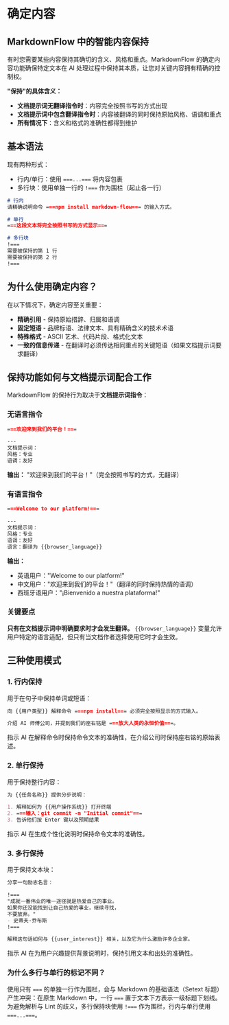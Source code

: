 # 确定内容

## MarkdownFlow 中的智能内容保持

有时您需要某些内容保持其确切的含义、风格和重点。MarkdownFlow 的确定内容功能确保特定文本在 AI 处理过程中保持其本质，让您对关键内容拥有精确的控制权。

**"保持"的具体含义：**

- **文档提示词无翻译指令时**：内容完全按照书写的方式出现
- **文档提示词中包含翻译指令时**：内容被翻译的同时保持原始风格、语调和重点
- **所有情况下**：含义和格式的准确性都得到维护

## 基本语法

现有两种形式：

- 行内/单行：使用 `===...===` 将内容包裹
- 多行块：使用单独一行的 `!===` 作为围栏（起止各一行）

```markdown
# 行内
请精确说明命令 ===npm install markdown-flow=== 的输入方式。

# 单行
===这段文本将完全按照书写的方式显示===

# 多行块
!===
需要被保持的第 1 行
需要被保持的第 2 行
!===
```

## 为什么使用确定内容？

在以下情况下，确定内容至关重要：

- **精确引用** - 保持原始措辞、归属和语调
- **固定短语** - 品牌标语、法律文本、具有精确含义的技术术语
- **特殊格式** - ASCII 艺术、代码片段、格式化文本
- **一致的信息传递** - 在翻译时必须传达相同重点的关键短语（如果文档提示词要求翻译）

## 保持功能如何与文档提示词配合工作

MarkdownFlow 的保持行为取决于**文档提示词指令**：

### 无语言指令

```markdown
===欢迎来到我们的平台！===

---
文档提示词：
风格：专业
语调：友好
```

**输出：** "欢迎来到我们的平台！"（完全按照书写的方式，无翻译）

### 有语言指令

```markdown
===Welcome to our platform!===

---
文档提示词：
风格：专业
语调：友好
语言：翻译为 {{browser_language}}
```

**输出：**

- 英语用户："Welcome to our platform!"
- 中文用户："欢迎来到我们的平台！"（翻译的同时保持热情的语调）
- 西班牙语用户："¡Bienvenido a nuestra plataforma!"

### 关键要点

**只有在文档提示词中明确要求时才会发生翻译。** `{{browser_language}}` 变量允许用户特定的语言适配，但只有当文档作者选择使用它时才会生效。

## 三种使用模式

### 1. 行内保持

用于在句子中保持单词或短语：

```markdown
向 {{用户类型}} 解释命令 ===npm install=== 必须完全按照显示的方式输入。

介绍 AI 师傅公司，并提到我们的座右铭是 ===放大人类的永恒价值===。
```

指示 AI 在解释命令时保持命令文本的准确性，在介绍公司时保持座右铭的原始表述。

### 2. 单行保持

用于保持整行内容：

```markdown
为 {{任务名称}} 提供分步说明：

1. 解释如何为 {{用户操作系统}} 打开终端
2. ===输入：git commit -m "Initial commit"===
3. 告诉他们按 Enter 键以及预期结果

```

指示 AI 在生成个性化说明时保持命令文本的准确性。

### 3. 多行保持

用于保持文本块：

```markdown
分享一句励志名言：

!===
"成就一番伟业的唯一途径就是热爱自己的事业。
如果你还没能找到让自己热爱的事业，继续寻找，
不要放弃。"
- 史蒂夫·乔布斯
!===

解释这句话如何与 {{user_interest}} 相关，以及它为什么激励许多企业家。
```

指示 AI 在为用户兴趣提供背景说明时，保持引用文本和出处的准确性。

### 为什么多行与单行的标记不同？

使用只有 `===` 的单独一行作为围栏，会与 Markdown 的基础语法（Setext 标题）产生冲突：在原生 Markdown 中，一行 `===` 置于文本下方表示一级标题下划线。为避免解析与 Lint 的歧义，多行保持块使用 `!===` 作为围栏，行内与单行使用 `===...===`。
